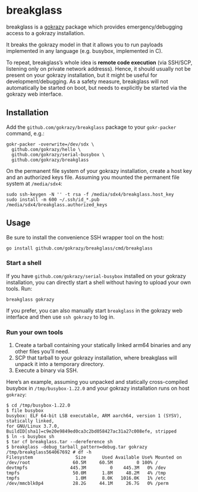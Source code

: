 # breakglass

breakglass is a [gokrazy](https://github.com/gokrazy/gokrazy) package
which provides emergency/debugging access to a gokrazy installation.

It breaks the gokrazy model in that it allows you to run payloads
implemented in any language (e.g. busybox, implemented in C).

To repeat, breakglass’s whole idea is **remote code execution** (via
SSH/SCP, listening only on private network addresss). Hence, it should
usually not be present on your gokrazy installation, but it might be
useful for development/debugging. As a safety measure, breakglass will
not automatically be started on boot, but needs to explicitly be
started via the gokrazy web interface.

## Installation

Add the `github.com/gokrazy/breakglass` package to your `gokr-packer`
command, e.g.:

```
gokr-packer -overwrite=/dev/sdx \
  github.com/gokrazy/hello \
  github.com/gokrazy/serial-busybox \
  github.com/gokrazy/breakglass
```

On the permanent file system of your gokrazy installation, create a
host key and an authorized keys file. Assuming you mounted the
permanent file system at `/media/sdx4`:

```
sudo ssh-keygen -N '' -t rsa -f /media/sdx4/breakglass.host_key
sudo install -m 600 ~/.ssh/id_*.pub /media/sdx4/breakglass.authorized_keys
```

## Usage

Be sure to install the convenience SSH wrapper tool on the host:

```
go install github.com/gokrazy/breakglass/cmd/breakglass
```

### Start a shell

If you have `github.com/gokrazy/serial-busybox` installed on your gokrazy
installation, you can directly start a shell without having to upload your own
tools. Run:

```
breakglass gokrazy
```

If you prefer, you can also manually start `breakglass` in the gokrazy web
interface and then use `ssh gokrazy` to log in.

### Run your own tools

1. Create a tarball containing your statically linked arm64 binaries
   and any other files you’ll need.
2. SCP that tarball to your gokrazy installation, where breakglass
   will unpack it into a temporary directory.
3. Execute a binary via SSH.

Here’s an example, assuming you unpacked and statically cross-compiled
busybox in `/tmp/busybox-1.22.0` and your gokrazy installation runs on
host `gokrazy`:

```
$ cd /tmp/busybox-1.22.0
$ file busybox
busybox: ELF 64-bit LSB executable, ARM aarch64, version 1 (SYSV), statically linked,
for GNU/Linux 3.7.0, BuildID[sha1]=c9e20e9849ed0ca3c2bd058427ac31a27c008efe, stripped
$ ln -s busybox sh
$ tar cf breakglass.tar --dereference sh
$ breakglass -debug_tarball_pattern=debug.tar gokrazy
/tmp/breakglass564067692 # df -h
Filesystem                Size      Used Available Use% Mounted on
/dev/root                60.5M     60.5M         0 100% /
devtmpfs                445.3M         0    445.3M   0% /dev
tmpfs                    50.0M      1.8M     48.2M   4% /tmp
tmpfs                     1.0M      8.0K   1016.0K   1% /etc
/dev/mmcblk0p4           28.2G     44.1M     26.7G   0% /perm
```

